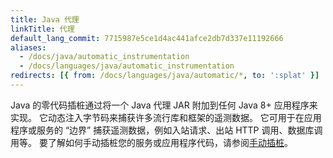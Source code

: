 ```yaml
---
title: Java 代理
linkTitle: 代理
default_lang_commit: 7715987e5ce1d4ac441afce2db7d337e11192666
aliases:
  - /docs/java/automatic_instrumentation
  - /docs/languages/java/automatic_instrumentation
redirects: [{ from: /docs/languages/java/automatic/*, to: ':splat' }]
---
```


Java 的零代码插桩通过将一个 Java 代理 JAR 附加到任何 Java 8+ 应用程序来实现。
它动态注入字节码来捕获许多流行库和框架的遥测数据。
它可用于在应用程序或服务的 “边界” 捕获遥测数据，例如入站请求、出站 HTTP 调用、数据库调用等。
要了解如何手动插桩您的服务或应用程序代码，请参阅[手动插桩](/docs/languages/java/instrumentation/)。
